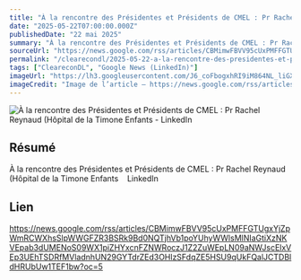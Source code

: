 ```yaml
---
title: "À la rencontre des Présidentes et Présidents de CMEL : Pr Rachel Reynaud (Hôpital de la Timone Enfants - LinkedIn"
date: "2025-05-22T07:00:00.000Z"
publishedDate: "22 mai 2025"
summary: "À la rencontre des Présidentes et Présidents de CMEL : Pr Rachel Reynaud (Hôpital de la Timone Enfants &nbsp;&nbsp; LinkedIn"
sourceUrl: "https://news.google.com/rss/articles/CBMimwFBVV95cUxPMFFGTUgxYjZpWmRCWXhsSlpWWGFZR3BSRk9Bd0NQTjhVb1poYUhyWWlsMlNIaGtiXzNKVEpab3dUMENoS09WX1piZHYxcnFZNWRoczJ1Z2ZuWEpLN09aNWJscElxVEp3UEhTSDRfMVladnhUN29GYTdrZEd3OHlzSFdqZE5HSU9qUkFQalJCTDBldHRUbUw1TEF1bw?oc=5"
permalink: "/clearecondl/2025-05-22-a-la-rencontre-des-presidentes-et-presidents-de-cmel-pr-rachel-reynaud-hopital-d"
tags: ["CleareconDL", "Google News (LinkedIn)"]
imageUrl: "https://lh3.googleusercontent.com/J6_coFbogxhRI9iM864NL_liGXvsQp2AupsKei7z0cNNfDvGUmWUy20nuUhkREQyrpY4bEeIBuc=s0-w300"
imageCredit: "Image de l’article — https://news.google.com/rss/articles/CBMimwFBVV95cUxPMFFGTUgxYjZpWmRCWXhsSlpWWGFZR3BSRk9Bd0NQTjhVb1poYUhyWWlsMlNIaGtiXzNKVEpab3dUMENoS09WX1piZHYxcnFZNWRoczJ1Z2ZuWEpLN09aNWJscElxVEp3UEhTSDRfMVladnhUN29GYTdrZEd3OHlzSFdqZE5HSU9qUkFQalJCTDBldHRUbUw1TEF1bw?oc=5"
---
```


![À la rencontre des Présidentes et Présidents de CMEL : Pr Rachel Reynaud (Hôpital de la Timone Enfants - LinkedIn](https://lh3.googleusercontent.com/J6_coFbogxhRI9iM864NL_liGXvsQp2AupsKei7z0cNNfDvGUmWUy20nuUhkREQyrpY4bEeIBuc=s0-w300)

## Résumé

À la rencontre des Présidentes et Présidents de CMEL : Pr Rachel Reynaud (Hôpital de la Timone Enfants &nbsp;&nbsp; LinkedIn

## Lien

https://news.google.com/rss/articles/CBMimwFBVV95cUxPMFFGTUgxYjZpWmRCWXhsSlpWWGFZR3BSRk9Bd0NQTjhVb1poYUhyWWlsMlNIaGtiXzNKVEpab3dUMENoS09WX1piZHYxcnFZNWRoczJ1Z2ZuWEpLN09aNWJscElxVEp3UEhTSDRfMVladnhUN29GYTdrZEd3OHlzSFdqZE5HSU9qUkFQalJCTDBldHRUbUw1TEF1bw?oc=5
